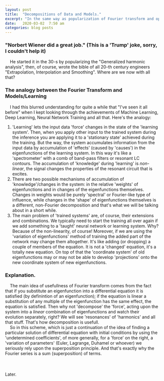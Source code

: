 ```yaml
---
layout: post
title:  "Decompositions of Data and Models."
excerpt: "In the same way as popularization of Fourier transform and operational calculus by Weiner changed the technology of the 20-th century the 21-st century is calling for another type of decomposition techniques that will help solve many similar problems."
date:   2020-03-02  7:50 am
categories: blog posts
---
```

### "Norbert Wiener did a great job." (This is a 'Trump' joke, sorry, I couldn't help it)
&nbsp;&nbsp;&nbsp;&nbsp;He started it in the 30-s by popularizing the "Generalized
 harmonic analysis", then, of course, wrote the bible of all 20-th century engineers
 "Extrapolation, Interpolation and Smoothing". Where are we now with all that?
### The analogy between the Fourier Transform and Models/Learning
&nbsp;&nbsp;&nbsp;&nbsp;I had this blurred understanding for quite a while that
"I've seen it all before" when I kept looking through the achievements of Machine
Learning, Deep Learning, Neural Network Training and all that. 
Here's the analogy:
1. 'Learning' lets the input data 'force' changes in the state of the 'learning system'. 
Then, when you apply other input to the trained system during the inference you are applying it
to a 'stationary state' achieved during the training. But the way, the system accumulates
information from the input data by accumulation of 'effects' (caused by 'causes') in the
eigenfunctions of the learning system. In this way it's like a 'spectrometer' with a comb of
band-pass filters or resonant LC contours. The accumulation of 'knowledge' during 'learning'
is _non-linear_, the signal changes the properties of the resonant circuit that is excites.
2. There are two possible mechanisms of accumulation of 'knowledge'/changes in the system: in the 
relative 'weights' of eigenfunctions and in changes of the eigenfunctions themselves. Changes in
weights would be purely 'spectral' or Fourier-like type of influence, while changes in the 'shape' of eigenfunctions
themselves is a different, non-Fourier decomposition and that's what we will be talking about
in a short while.
3. The main problem of 'trained systems' are, of course, their extensions and combinations. 
We typically need to start the training all over again if we add something to a 'taught' 
neural network or learning system. Why? Because of the non-linearity, of course! Moreover,
if we are using the 'variation of eigenfunctions' method of training the added part of the
network may change them altogether. It's like adding (or dropping) a couple of members of the
equation. It is not a 'changed' equation, it's a totally new equation. On top of that the
'coordinate system' of old eigenfunctions may or may not be able to develop 'projections' 
onto the new coordinate system of new eigenfunctions.<br>
### Explanation.
&nbsp;&nbsp;&nbsp;&nbsp;The main idea of usefullness of Fourier transform comes from the fact that if 
you substitute an eigenfunction into a differential equation it is satisfied (by
definintion of an eigenfunction); if the equation is linear a substitution of any 
multiple of the eigenfunction has the same effect, the equation is satisfied. Then
why not 'decompose' the 'force', acting upon the system into a _linear_ combination
of eigenfunctions and watch their evolution separately, right? We will see 'resonances'
of 'harmonics' and all that stuff. That's how decomposition is usefull.<br>
&nbsp;&nbsp;&nbsp;&nbsp;So in this scheme, which is just a continuation of the idea of finding a particular 
solution of differential equation with initial conditions by using the 'undetermined 
coefficients', of more generally, for a 'force' on the right, a 'variation of 
parameters' (Euler, Lagrange, Duhamel or whoever) we seriously rely upon the 
superposition principle. And that's exactly why the Fourier series is a sum 
(superposition) of terms.<br><br>
<br><br>Later.
